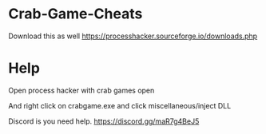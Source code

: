 # Crab-Game-Cheats
Download this as well
https://processhacker.sourceforge.io/downloads.php

Help
============
Open process hacker with crab games open

And right click on crabgame.exe and click miscellaneous/inject DLL

Discord is you need help.
https://discord.gg/maR7g4BeJ5
